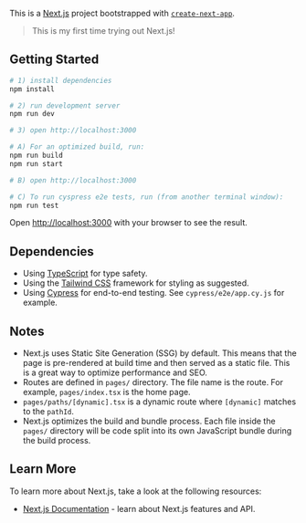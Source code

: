 This is a [Next.js](https://nextjs.org/) project bootstrapped with [`create-next-app`](https://github.com/vercel/next.js/tree/canary/packages/create-next-app).

> This is my first time trying out Next.js!

## Getting Started

```bash
# 1) install dependencies
npm install

# 2) run development server
npm run dev

# 3) open http://localhost:3000

# A) For an optimized build, run:
npm run build
npm run start

# B) open http://localhost:3000

# C) To run cyspress e2e tests, run (from another terminal window):
npm run test

```

Open [http://localhost:3000](http://localhost:3000) with your browser to see the result.

## Dependencies
- Using [TypeScript](https://www.typescriptlang.org/) for type safety. 
- Using the [Tailwind CSS](https://tailwindcss.com/) framework for styling as suggested.
- Using [Cypress](https://www.cypress.io/) for end-to-end testing. See `cypress/e2e/app.cy.js` for example.

## Notes
- Next.js uses Static Site Generation (SSG) by default. This means that the page is pre-rendered at build time and then served as a static file. This is a great way to optimize performance and SEO.
- Routes are defined in `pages/` directory. The file name is the route. For example, `pages/index.tsx` is the home page. 
- `pages/paths/[dynamic].tsx` is a dynamic route where `[dynamic]` matches to the `pathId`. 
- Next.js optimizes the build and bundle process. Each file inside the `pages/` directory will be code split into its own JavaScript bundle during the build process.

## Learn More

To learn more about Next.js, take a look at the following resources:

- [Next.js Documentation](https://nextjs.org/docs) - learn about Next.js features and API.
